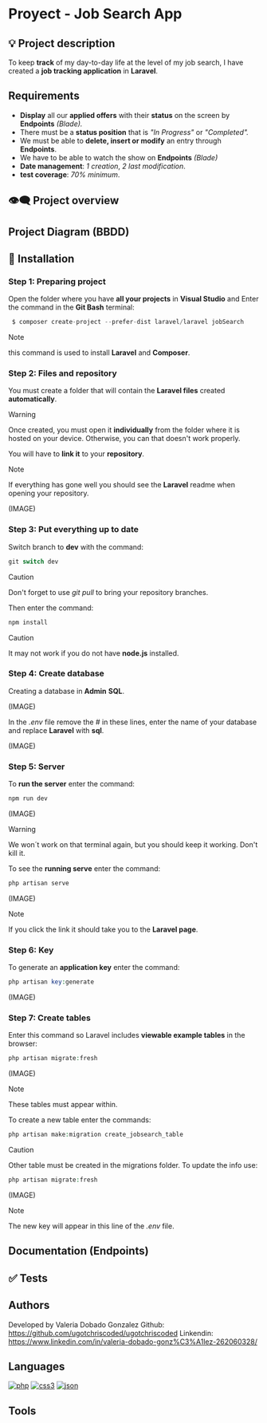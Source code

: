 # Proyect - Job Search App

## :bulb: Project description
To keep **track** of my day-to-day life at the level of my job search, I have created a **job tracking application** in **Laravel**.

## Requirements
- **Display** all our **applied offers** with their **status** on the screen by **Endpoints** *(Blade).*
- There must be a **status position** that is *"In Progress"* or *"Completed".*
- We must be able to **delete, insert or modify** an entry through **Endpoints**.
- We have to be able to watch the show on **Endpoints** *(Blade)*
- **Date management**: *1 creation*, *2 last modification*.
- **test coverage**: *70% minimum*.

## :eye_speech_bubble: Project overview

## Project Diagram (BBDD)

## :scroll: Installation

### Step 1: Preparing project

Open the folder where you have **all your projects** in **Visual Studio** and
Enter the command in the **Git Bash** terminal:

```php
 $ composer create-project --prefer-dist laravel/laravel jobSearch
 ```

> [!NOTE] 
> this command is used to install **Laravel** and **Composer**.

### Step 2: Files and repository

You must create a folder that will contain the **Laravel files** created **automatically**.

> [!WARNING] 
> Once created, you must open it **individually** from the folder where it is hosted on your device. Otherwise, you can that doesn't work properly.

You will have to **link it** to your **repository**.

> [!NOTE] 
> If everything has gone well you should see the **Laravel** readme when opening
your repository.

(IMAGE)

### Step 3: Put everything up to date

Switch branch to **dev** with the command:

```php
git switch dev
```

> [!CAUTION] 
> Don't forget to use *git pull* to bring your repository branches.

Then enter the command:

```php
npm install
```

> [!CAUTION] 
> It may not work if you do not have **node.js** installed.

### Step 4: Create database
Creating a database in **Admin** **SQL**.

(IMAGE)

In the *.env* file remove the # in these lines, enter the name of your database and replace **Laravel** with **sql**.

(IMAGE)

### Step 5: Server

To **run the server** enter the command:

```php
npm run dev
```

(IMAGE)

> [!WARNING]
> We won´t work on that terminal again, but you should keep it working. Don't kill it.

To see the **running serve** enter the command:

```php
php artisan serve
```
(IMAGE)

> [!NOTE]
> If you click the link it should take you to the **Laravel page**.

### Step 6: Key

To generate an **application key** enter the command:

```php
php artisan key:generate
```

(IMAGE)

### Step 7: Create tables 
Enter this command so Laravel includes **viewable example tables** in the browser:

```php
php artisan migrate:fresh
```

(IMAGE)

> [!NOTE]
> These tables must appear within.

To create a new table enter the commands:

```php
php artisan make:migration create_jobsearch_table
```

> [!CAUTION]
> Other table must be created in the migrations folder. To update the info use:

```php
php artisan migrate:fresh
```

(IMAGE)

> [!NOTE]
> The new key will appear in this line of the *.env* file.

## Documentation (Endpoints)

## :white_check_mark: Tests

## Authors
Developed by Valeria Dobado Gonzalez
Github: https://github.com/ugotchriscoded/ugotchriscoded
Linkendin: https://www.linkedin.com/in/valeria-dobado-gonz%C3%A1lez-262060328/

## Languages
<a href='https://github.com/shivamkapasia0' target="_blank"><img alt='php' src='https://img.shields.io/badge/php-100000?style=for-the-badge&logo=php&logoColor=white&labelColor=000000&color=000000'/></a>
<a href='https://github.com/shivamkapasia0' target="_blank"><img alt='css3' src='https://img.shields.io/badge/css3-100000?style=for-the-badge&logo=css3&logoColor=white&labelColor=000000&color=000000'/></a>
<a href='https://github.com/shivamkapasia0' target="_blank"><img alt='json' src='https://img.shields.io/badge/JSON-100000?style=for-the-badge&logo=json&logoColor=white&labelColor=000000&color=000000'/></a>

## Tools
